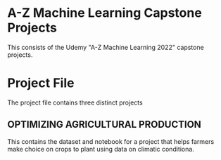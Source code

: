 # A-Z Machine Learning Capstone Projects
This consists of the Udemy "A-Z Machine Learning 2022" capstone projects.

# Project File
The project file contains three distinct projects

## OPTIMIZING AGRICULTURAL PRODUCTION 
This contains the dataset and notebook for a project that helps farmers make choice on crops to plant using data on climatic conditiona.


